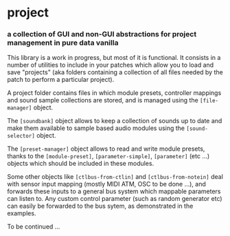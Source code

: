 # project

### a collection of GUI and non-GUI abstractions for project management in pure data vanilla

This library is a work in progress, but most of it is functional. It consists in a number of utilities to include in your patches which allow you to load and save "projects" (aka folders containing a collection of all files needed by the patch to perform a particular project).

A project folder contains files in which module presets, controller mappings and sound sample collections are stored, and is managed using the `[file-manager]` object.

The `[soundbank]` object allows to keep a collection of sounds up to date and make them available to sample based audio modules using the `[sound-selector]` object.

The `[preset-manager]` object allows to read and write module presets, thanks to the `[module-preset]`, `[parameter-simple]`, `[parameter]` (etc ...) objects which should be included in these modules.

Some other objects like `[ctlbus-from-ctlin]` and `[ctlbus-from-notein]` deal with sensor input mapping (mostly MIDI ATM, OSC to be done ...), and forwards these inputs to a general bus system which mappable parameters can listen to. Any custom control parameter (such as random generator etc) can easily be forwarded to the bus sytem, as demonstrated in the examples.

To be continued ...